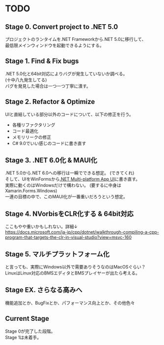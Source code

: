 # TODO

## Stage 0. Convert project to .NET 5.0

プロジェクトのランタイムを.NET Frameworkから.NET 5.0に移行して、  
最低限メインウィンドウを起動できるようにする。

## Stage 1. Find & Fix bugs

.NET 5.0化と64bit対応によりバグが発生していないか調べる。  
(十中八九発生してる)  
バグを発見した場合は一つ一つ丁寧に潰す。

## Stage 2. Refactor & Optimize

UIと直結している部分以外のコードについて、以下の修正を行う。

- 各種リファクタリング
- コード最適化
- メモリリークの修正
- C# 9.0でいい感じのコードに書き直す

## Stage 3. .NET 6.0化 & MAUI化

.NET 5.0から.NET 6.0への移行は一瞬でできる想定。 (できてくれ)  
そして、UIをWinFormsから[.NET Multi-platform App UI](https://github.com/dotnet/maui)に書き直す。  
実際に動くのはWindowsだけで構わない。 (要するに中身はXamarin.Forms.Windows)  
一連の目標の中で、このMAUI化が一番重いだろうという想定。

## Stage 4. NVorbisをCLR化する & 64bit対応

ここもやや重いかもしれない。詳細↓  
https://docs.microsoft.com/ja-jp/cpp/dotnet/walkthrough-compiling-a-cpp-program-that-targets-the-clr-in-visual-studio?view=msvc-160

## Stage 5. マルチプラットフォーム化

と言っても、実際にWindows以外で需要ありそうなのはMacOSぐらい？  
LinuxはLinux対応のBMSエディタとBMSプレイヤーが出たら考える。

## Stage EX. さらなる高みへ

機能追加とか、BugFixとか、パフォーマンス向上とか、その他色々

## Current Stage

Stage 0が完了した段階。  
Stage 1は未着手。
